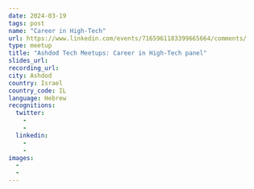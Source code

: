```yaml
---
date: 2024-03-19
tags: post
name: "Career in High-Tech"
url: https://www.linkedin.com/events/7165961183399665664/comments/
type: meetup
title: "Ashdod Tech Meetups: Career in High-Tech panel"
slides_url:
recording_url: 
city: Ashdod
country: Israel
country_code: IL
language: Hebrew
recognitions:
  twitter:
    - 
    - 
  linkedin:
    - 
    - 
images:
  - 
  - 
---
```

